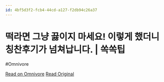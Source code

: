 ```yaml
---
id: 4bf5d3f2-fcb4-44cd-a127-f2db94c26a37
---
```


# 떡라면 그냥 끓이지 마세요! 이렇게 했더니 칭찬후기가 넘쳐납니다. | 쏙쏙팁
#Omnivore

[Read on Omnivore](https://omnivore.app/me/https-v-daum-net-v-u-4-ttrjwa-4-y-192e0642c94)
[Read Original](https://v.daum.net/v/U4TTRJWA4y)

